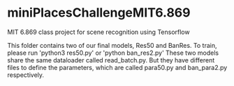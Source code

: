 # miniPlacesChallengeMIT6.869
MIT 6.869 class project for scene recognition using Tensorflow

This folder contains two of our final models, Res50 and BanRes.
To train, please run 'python3 res50.py' or 'python ban_res2.py'
These two models share the same dataloader called read_batch.py.
But they have different files to define the parameters, which are
called para50.py and ban_para2.py respectively.
